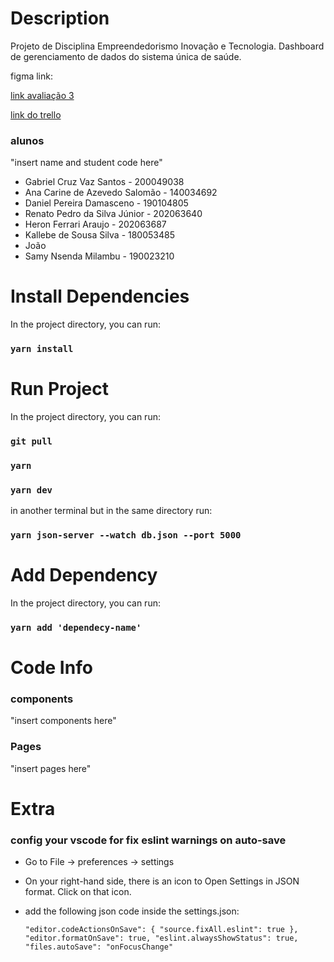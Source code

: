 # Description

Projeto de Disciplina Empreendedorismo Inovação e Tecnologia.
Dashboard de gerenciamento de dados do sistema única de saúde.

figma link:

[link avaliação 3](https://docs.google.com/document/d/12p76yPck3DUdVHmIkHKygV835GlPi5c2/edit)

[link do trello](https://trello.com/b/PLOmuvlP/o-mel-do-guibson)

### alunos

"insert name and student code here"

- Gabriel Cruz Vaz Santos - 200049038
- Ana Carine de Azevedo Salomão - 140034692
- Daniel Pereira Damasceno - 190104805
- Renato Pedro da Silva Júnior - 202063640
- Heron Ferrari Araujo - 202063687
- Kallebe de Sousa Silva - 180053485
- João
- Samy Nsenda Milambu - 190023210

# Install Dependencies

In the project directory, you can run:

### `yarn install`

# Run Project

In the project directory, you can run:

### `git pull`

### `yarn`

### `yarn dev`

in another terminal but in the same directory run:

### `yarn json-server --watch db.json --port 5000`

# Add Dependency

In the project directory, you can run:

### `yarn add 'dependecy-name'`

# Code Info

### components

"insert components here"

### Pages

"insert pages here"

# Extra

### config your vscode for fix eslint warnings on auto-save

- Go to File -> preferences -> settings
- On your right-hand side, there is an icon to Open Settings in JSON format. Click on that icon.
- add the following json code inside the settings.json:

  `"editor.codeActionsOnSave": { "source.fixAll.eslint": true }, "editor.formatOnSave": true, "eslint.alwaysShowStatus": true, "files.autoSave": "onFocusChange"`

